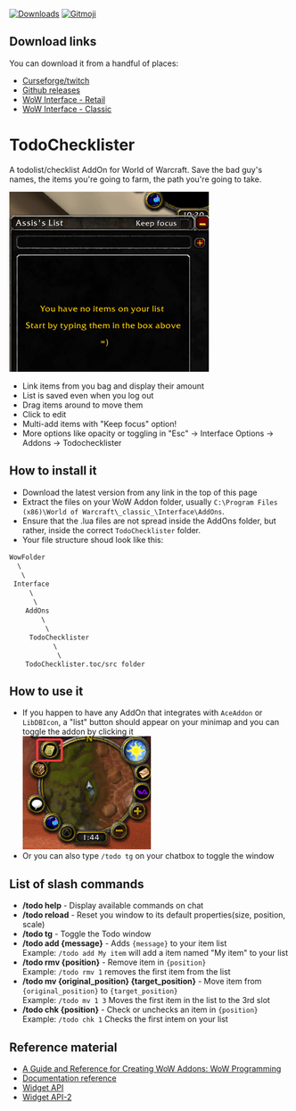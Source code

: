 [![Downloads](http://cf.way2muchnoise.eu/full_341737_downloads.svg)](https://www.curseforge.com/wow/addons/todochecklister)
[![Gitmoji](https://img.shields.io/badge/gitmoji-%20😜%20😍-FFDD67.svg)](https://gitmoji.carloscuesta.me)


## Download links
You can download it from a handful of places:
- [Curseforge/twitch](https://www.curseforge.com/wow/addons/todochecklister/files)
- [Github releases](https://github.com/AssisrMatheus/TodoChecklister/releases)
- [WoW Interface - Retail](https://www.wowinterface.com/downloads/info25349-TodoChecklister.html)
- [WoW Interface - Classic](https://www.wowinterface.com/downloads/info25348-TodoChecklister.html)

# TodoChecklister
A todolist/checklist AddOn for World of Warcraft. Save the bad guy's names, the items you're going to farm, the path you're going to take.

![demoGif](./demo1.2.gif)

- Link items from you bag and display their amount
- List is saved even when you log out
- Drag items around to move them
- Click to edit
- Multi-add items with "Keep focus" option!
- More options like opacity or toggling in "Esc" -> Interface Options -> Addons -> Todochecklister

## How to install it
- Download the latest version from any link in the top of this page
- Extract the files on your WoW Addon folder, usually `C:\Program Files (x86)\World of Warcraft\_classic_\Interface\AddOns`.
- Ensure that the .lua files are not spread inside the AddOns folder, but rather, inside the correct `TodoChecklister` folder.
- Your file structure shoud look like this:
```
WowFolder
  \
   \
 Interface
     \
      \ 
    AddOns
        \
         \
     TodoChecklister
           \
            \
	TodoChecklister.toc/src folder
```

## How to use it
- If you happen to have any AddOn that integrates with `AceAddon` or `LibDBIcon`, a "list" button should appear on your minimap and you can toggle the addon by clicking it  
	![mapButton](./button.png)
- Or you can also type `/todo tg` on your chatbox to toggle the window

## List of slash commands
- **/todo help** - Display available commands on chat
- **/todo reload** - Reset you window to its default properties(size, position, scale)
- **/todo tg** - Toggle the Todo window
- **/todo add {message}** - Adds `{message}` to your item list  
  Example: `/todo add My item` will add a item named "My item" to your list
- **/todo rmv {position}** - Remove item in `{position}`  
  Example: `/todo rmv 1` removes the first item from the list
- **/todo mv {original_position} {target_position}** - Move item from `{original_position}` to `{target_position}`  
  Example: `/todo mv 1 3` Moves the first item in the list to the 3rd slot
- **/todo chk {position}** - Check or unchecks an item in `{position}`  
  Example: `/todo chk 1` Checks the first intem on your list

## Reference material

- [A Guide and Reference for Creating WoW Addons: WoW Programming](http://garde.sylvanas.free.fr/ressources/Guides/Macros-Addons/Wiley-World.of.Warcraft.Programming.A.Guide.and.Reference.for.Creating.WoW.Addons.pdf)
- [Documentation reference](http://wowprogramming.com/docs.html)
- [Widget API](https://wowwiki.fandom.com/wiki/Widget_API)
- [Widget API-2](https://wow.gamepedia.com/Widget_API)
